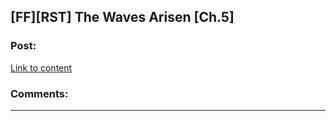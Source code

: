 ## [FF][RST] The Waves Arisen [Ch.5]

### Post:

[Link to content](https://wertifloke.wordpress.com/2015/01/29/the-waves-arisen-chapter-5/)

### Comments:

---

